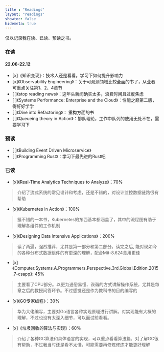 ```yaml
---
title : "Readings"
layout: "readings"
showtoc: false
hidemeta: true
---
```


仅以记录我在读、已读、预读之书。

### 在读
#### 22.06-22.12
- [x]《知识变现》：技术人还是看看，学习下如何提升影响力
- [x]《Observability Engineering》：关于可观测领域比较全面的书了，从业者可重点关注第1、2、4章节
- [ ]《stop reading news》：这年头新闻确实太多，浪费时间且过度焦虑
- [ ]《Systems Performance: Enterprise and the Cloud》：性能之巅第二版，得好好学学
- [ ]《Dive into Refactoring》： 重构方面的书
- [ ]《Queueing theory in Action》：排队理论，工作中队列的使用无处不在，需要学习下

### 预读
- [ ]《Building Event Driven Microservice》
- [ ]《Programming Rust》：学习下最先进的Rust吧


### 已读
- [x]《Real-Time Analytics Techniques to Analyze》：70%
> 介绍了流式系统的常见设计和考虑，还是不错的，对设计监控数据链路很有帮助

- [x]《Kubernetes In Action》：100%
> 挺不错的一本书，Kubernetes的东西基本都涵盖了，其中的流程图有助于理解各组件的工作机制

- [x]《Designing Data Intensive Applications》：200%
> 读了两遍，强烈推荐，尤其是第一部分和第二部分。读完之后, 能对现如今的各种分布式数据组件的有更深的理解，配合Mit-8.624食用更佳

- [x]《Computer.Systems.A.Programmers.Perspective.3rd.Global.Edition.2015.7-csapp》: 45%
> 主要看了CPU部分。以更为通俗易懂、诙谐的方式讲解操作系统，尤其是每章之后的教授问答环节。不过感觉还是作为教科书的目的编写的

- [x]《GO专家编程》：30%
> 华为大佬编写，主要对Go语言各种实现原理进行讲解。对实现能有大概的理解，不过也没有太深入细节，可以面试前看看。

- [x]《垃圾回收的算法与实现》：60%
> 介绍了各种GC算法和具体语言的实现，可以重点看看算法篇，对了解GC很有帮助，不过我当时还是看不太懂，可能需要再修炼修炼才能更好理解
